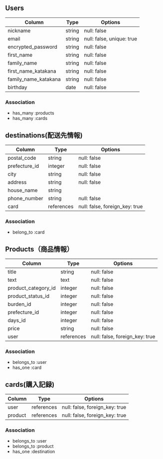 ## Users

| Column               | Type   | Options                   |
|----------------------|--------|---------------------------|
| nickname             | string | null: false               |
| email                | string | null: false, unique: true |
| encrypted_password   | string | null: false               |
| first_name           | string | null: false               |
| family_name          | string | null: false               |
| first_name_katakana  | string | null: false               |
| family_name_katakana | string | null: false               |
| birthday             | date   | null: false               |

### Association

- has_many :products
- has_many :cards

## destinations(配送先情報)

| Column        | Type       | Options                        |
|---------------|----------- |--------------------------------|
| postal_code   | string     | null: false                    |
| prefecture_id | integer    | null: false                    |
| city          | string     | null: false                    |
| address       | string     | null: false                    |
| house_name    | string     |                                |
| phone_number  | string     | null: false                    |
| card          | references | null: false, foreign_key: true |

### Association

- belong_to :card

## Products（商品情報）

| Column              | Type       | Options                        |
|---------------------|----------- |------------------------------- |
| title               | string     | null: false                    |
| text                | text       | null: false                    |
| product_category_id | integer    | null: false                    |
| product_status_id   | integer    | null: false                    |
| burden_id           | integer    | null: false                    |
| prefecture_id       | integer    | null: false                    |
| days_id             | integer    | null: false                    |
| price               | string     | null: false                    |
| user                | references | null: false, foreign_key: true |

### Association

- belongs_to :user
- has_one :card


## cards(購入記録)

| Column      | Type       | Options                         |
|-------------|------------|---------------------------------|
| user        | references | null: false, foreign_key: true  |
| product     | references | null: false, foreign_key: true  |

### Association

- belongs_to :user
- belongs_to :product
- has_one :destination
